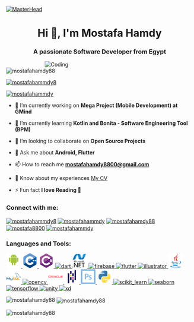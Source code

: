 [![MasterHead](https://1.bp.blogspot.com/-7A4WynwLsMw/XbBpCXG8fHI/AAAAAAAAMt4/uOa1bpLskYgrwGbllhSu2SDj_Mig8SXJQCLcBGAsYHQ/s1600/2000_600px.gif)](https://github.com/mostafahamdy88)
<h1 align="center">Hi 👋, I'm Mostafa Hamdy</h1>
<h3 align="center">A passionate Software Developer from Egypt</h3>
<img align="right" alt="Coding" width="400" src="https://i.top4top.io/p_2449yve9w1.png">

<p align="left"> <img src="https://komarev.com/ghpvc/?username=mostafahamdy88&label=Profile%20Visitors&color=0e75b6&style=flat" alt="mostafahamdy88" /> </p>

<p align="left"> <a href="https://twitter.com/mostafahammdy8" target="blank"><img src="https://img.shields.io/twitter/follow/mostafahammdy8?logo=linkedin&logoColor=white&style=for-the-badge" alt="mostafahammdy8" /></a> </p>

<p align="left"> <a href="https://www.linkedin.com/in/mostafahammdy/" target="blank"><img src="https://img.shields.io/badge/connect_on_linkedin-%230177B5?style=for-the-badge&logo=linkedin&logoColor=white" alt="mostafahammdy"/></a></p>


- 🔭 I’m currently working on **Mega Project (Mobile Development) at GMind**

- 🌱 I’m currently learning **Kotlin and Bonita - Software Engineering Tool (BPM)**

- 👯 I’m looking to collaborate on **Open Source Projects**

- 💬 Ask me about **Android, Flutter**

- 📫 How to reach me **mostafahamdy8800@gmail.com**

- 📄 Know about my experiences [My CV](https://drive.google.com/file/d/1--eNzG40yDu9YcvQmsyO08WhorfLppv5/view?usp=sharing)

- ⚡ Fun fact **I love Reading 📖**

<h3 align="left">Connect with me:</h3>
<p align="left">
<a href="https://twitter.com/mostafahammdy8" target="blank"><img align="center" src="https://raw.githubusercontent.com/rahuldkjain/github-profile-readme-generator/master/src/images/icons/Social/twitter.svg" alt="mostafahammdy8" height="30" width="40" /></a>
<a href="https://linkedin.com/in/mostafahammdy" target="blank"><img align="center" src="https://raw.githubusercontent.com/rahuldkjain/github-profile-readme-generator/master/src/images/icons/Social/linked-in-alt.svg" alt="mostafahammdy" height="30" width="40" /></a>
<a href="https://kaggle.com/mostafahamdy88" target="blank"><img align="center" src="https://raw.githubusercontent.com/rahuldkjain/github-profile-readme-generator/master/src/images/icons/Social/kaggle.svg" alt="mostafahamdy88" height="30" width="40" /></a>
<a href="https://fb.com/mostafa8800" target="blank"><img align="center" src="https://raw.githubusercontent.com/rahuldkjain/github-profile-readme-generator/master/src/images/icons/Social/facebook.svg" alt="mostafa8800" height="30" width="40" /></a>
<a href="https://instagram.com/mostafahammdy" target="blank"><img align="center" src="https://raw.githubusercontent.com/rahuldkjain/github-profile-readme-generator/master/src/images/icons/Social/instagram.svg" alt="mostafahammdy" height="30" width="40" /></a>
</p>

<h3 align="left">Languages and Tools:</h3>
<p align="left"> <a href="https://developer.android.com" target="_blank" rel="noreferrer"> <img src="https://raw.githubusercontent.com/devicons/devicon/master/icons/android/android-original-wordmark.svg" alt="android" width="40" height="40"/> </a> <a href="https://www.w3schools.com/cpp/" target="_blank" rel="noreferrer"> <img src="https://raw.githubusercontent.com/devicons/devicon/master/icons/cplusplus/cplusplus-original.svg" alt="cplusplus" width="40" height="40"/> </a> <a href="https://www.w3schools.com/cs/" target="_blank" rel="noreferrer"> <img src="https://raw.githubusercontent.com/devicons/devicon/master/icons/csharp/csharp-original.svg" alt="csharp" width="40" height="40"/> </a> <a href="https://dart.dev" target="_blank" rel="noreferrer"> <img src="https://www.vectorlogo.zone/logos/dartlang/dartlang-icon.svg" alt="dart" width="40" height="40"/> </a> <a href="https://dotnet.microsoft.com/" target="_blank" rel="noreferrer"> <img src="https://raw.githubusercontent.com/devicons/devicon/master/icons/dot-net/dot-net-original-wordmark.svg" alt="dotnet" width="40" height="40"/> </a> <a href="https://firebase.google.com/" target="_blank" rel="noreferrer"> <img src="https://www.vectorlogo.zone/logos/firebase/firebase-icon.svg" alt="firebase" width="40" height="40"/> </a> <a href="https://flutter.dev" target="_blank" rel="noreferrer"> <img src="https://www.vectorlogo.zone/logos/flutterio/flutterio-icon.svg" alt="flutter" width="40" height="40"/> </a> <a href="https://www.adobe.com/in/products/illustrator.html" target="_blank" rel="noreferrer"> <img src="https://www.vectorlogo.zone/logos/adobe_illustrator/adobe_illustrator-icon.svg" alt="illustrator" width="40" height="40"/> </a> <a href="https://www.java.com" target="_blank" rel="noreferrer"> <img src="https://raw.githubusercontent.com/devicons/devicon/master/icons/java/java-original.svg" alt="java" width="40" height="40"/> </a> <a href="https://www.mysql.com/" target="_blank" rel="noreferrer"> <img src="https://raw.githubusercontent.com/devicons/devicon/master/icons/mysql/mysql-original-wordmark.svg" alt="mysql" width="40" height="40"/> </a> <a href="https://opencv.org/" target="_blank" rel="noreferrer"> <img src="https://www.vectorlogo.zone/logos/opencv/opencv-icon.svg" alt="opencv" width="40" height="40"/> </a> <a href="https://www.oracle.com/" target="_blank" rel="noreferrer"> <img src="https://raw.githubusercontent.com/devicons/devicon/master/icons/oracle/oracle-original.svg" alt="oracle" width="40" height="40"/> </a> <a href="https://pandas.pydata.org/" target="_blank" rel="noreferrer"> <img src="https://raw.githubusercontent.com/devicons/devicon/2ae2a900d2f041da66e950e4d48052658d850630/icons/pandas/pandas-original.svg" alt="pandas" width="40" height="40"/> </a> <a href="https://www.photoshop.com/en" target="_blank" rel="noreferrer"> <img src="https://raw.githubusercontent.com/devicons/devicon/master/icons/photoshop/photoshop-line.svg" alt="photoshop" width="40" height="40"/> </a> <a href="https://www.python.org" target="_blank" rel="noreferrer"> <img src="https://raw.githubusercontent.com/devicons/devicon/master/icons/python/python-original.svg" alt="python" width="40" height="40"/> </a> <a href="https://scikit-learn.org/" target="_blank" rel="noreferrer"> <img src="https://upload.wikimedia.org/wikipedia/commons/0/05/Scikit_learn_logo_small.svg" alt="scikit_learn" width="40" height="40"/> </a> <a href="https://seaborn.pydata.org/" target="_blank" rel="noreferrer"> <img src="https://seaborn.pydata.org/_images/logo-mark-lightbg.svg" alt="seaborn" width="40" height="40"/> </a> <a href="https://www.tensorflow.org" target="_blank" rel="noreferrer"> <img src="https://www.vectorlogo.zone/logos/tensorflow/tensorflow-icon.svg" alt="tensorflow" width="40" height="40"/> </a> <a href="https://unity.com/" target="_blank" rel="noreferrer"> <img src="https://www.vectorlogo.zone/logos/unity3d/unity3d-icon.svg" alt="unity" width="40" height="40"/> </a> <a href="https://www.adobe.com/products/xd.html" target="_blank" rel="noreferrer"> <img src="https://cdn.worldvectorlogo.com/logos/adobe-xd.svg" alt="xd" width="40" height="40"/> </a> </p>

<p><img align="left" src="https://github-readme-stats.vercel.app/api/top-langs?username=mostafahamdy88&show_icons=true&locale=en&layout=compact&theme=gotham" alt="mostafahamdy88" /></p>

<p>&nbsp;<img align="center" src="https://github-readme-stats.vercel.app/api?username=mostafahamdy88&show_icons=true&locale=en&theme=gotham" alt="mostafahamdy88" /></p>

<p><img align="center" src="https://github-readme-streak-stats.herokuapp.com/?user=mostafahamdy88&theme=gotham&" alt="mostafahamdy88" /></p>
